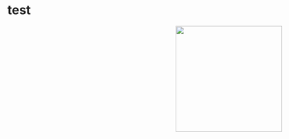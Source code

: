 # test
<div align="center" style="color:black;width:1000">
  <img src="https://pjreddie.com/static/img/darknet.png" width="240px">
</div>
